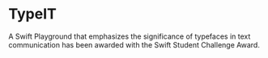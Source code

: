 # TypeIT
A Swift Playground that emphasizes the significance of typefaces in text communication has been awarded with the Swift Student Challenge Award.

